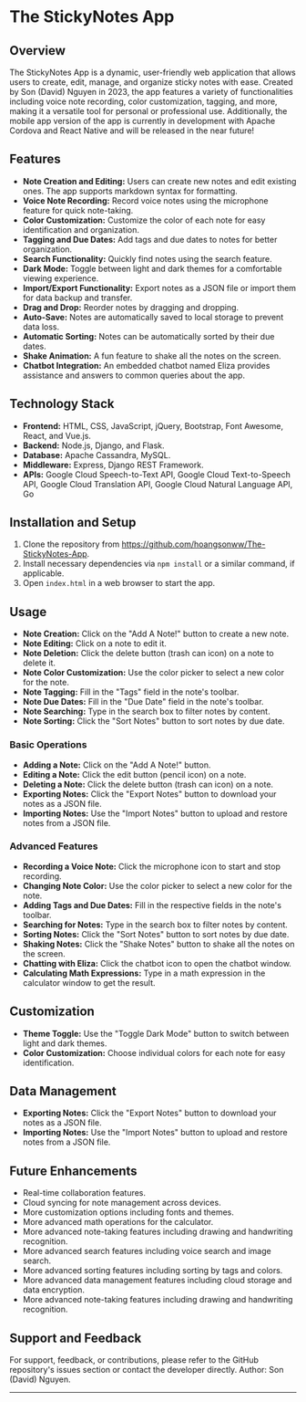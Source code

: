 # The StickyNotes App

## Overview

The StickyNotes App is a dynamic, user-friendly web application that allows users to create, edit, manage, and organize sticky notes with ease. Created by Son (David) Nguyen in 2023, the app features a variety of functionalities including voice note recording, color customization, tagging, and more, making it a versatile tool for personal or professional use. Additionally, the mobile app version of the app is currently in development with Apache Cordova and React Native and will be released in the near future!

## Features

- **Note Creation and Editing:** Users can create new notes and edit existing ones. The app supports markdown syntax for formatting.
- **Voice Note Recording:** Record voice notes using the microphone feature for quick note-taking.
- **Color Customization:** Customize the color of each note for easy identification and organization.
- **Tagging and Due Dates:** Add tags and due dates to notes for better organization.
- **Search Functionality:** Quickly find notes using the search feature.
- **Dark Mode:** Toggle between light and dark themes for a comfortable viewing experience.
- **Import/Export Functionality:** Export notes as a JSON file or import them for data backup and transfer.
- **Drag and Drop:** Reorder notes by dragging and dropping.
- **Auto-Save:** Notes are automatically saved to local storage to prevent data loss.
- **Automatic Sorting:** Notes can be automatically sorted by their due dates.
- **Shake Animation:** A fun feature to shake all the notes on the screen.
- **Chatbot Integration:** An embedded chatbot named Eliza provides assistance and answers to common queries about the app.

## Technology Stack
- **Frontend:** HTML, CSS, JavaScript, jQuery, Bootstrap, Font Awesome, React, and Vue.js.
- **Backend:** Node.js, Django, and Flask.
- **Database:** Apache Cassandra, MySQL.
- **Middleware:** Express, Django REST Framework.
- **APIs:** Google Cloud Speech-to-Text API, Google Cloud Text-to-Speech API, Google Cloud Translation API, Google Cloud Natural Language API, Go

## Installation and Setup

1. Clone the repository from https://github.com/hoangsonww/The-StickyNotes-App.
2. Install necessary dependencies via `npm install` or a similar command, if applicable.
3. Open `index.html` in a web browser to start the app.

## Usage
- **Note Creation:** Click on the "Add A Note!" button to create a new note.
- **Note Editing:** Click on a note to edit it.
- **Note Deletion:** Click the delete button (trash can icon) on a note to delete it.
- **Note Color Customization:** Use the color picker to select a new color for the note.
- **Note Tagging:** Fill in the "Tags" field in the note's toolbar.
- **Note Due Dates:** Fill in the "Due Date" field in the note's toolbar.
- **Note Searching:** Type in the search box to filter notes by content.
- **Note Sorting:** Click the "Sort Notes" button to sort notes by due date.

### Basic Operations

- **Adding a Note:** Click on the "Add A Note!" button.
- **Editing a Note:** Click the edit button (pencil icon) on a note.
- **Deleting a Note:** Click the delete button (trash can icon) on a note.
- **Exporting Notes:** Click the "Export Notes" button to download your notes as a JSON file.
- **Importing Notes:** Use the "Import Notes" button to upload and restore notes from a JSON file.

### Advanced Features

- **Recording a Voice Note:** Click the microphone icon to start and stop recording.
- **Changing Note Color:** Use the color picker to select a new color for the note.
- **Adding Tags and Due Dates:** Fill in the respective fields in the note's toolbar.
- **Searching for Notes:** Type in the search box to filter notes by content.
- **Sorting Notes:** Click the "Sort Notes" button to sort notes by due date.
- **Shaking Notes:** Click the "Shake Notes" button to shake all the notes on the screen.
- **Chatting with Eliza:** Click the chatbot icon to open the chatbot window.
- **Calculating Math Expressions:** Type in a math expression in the calculator window to get the result.

## Customization

- **Theme Toggle:** Use the "Toggle Dark Mode" button to switch between light and dark themes.
- **Color Customization:** Choose individual colors for each note for easy identification.

## Data Management

- **Exporting Notes:** Click the "Export Notes" button to download your notes as a JSON file.
- **Importing Notes:** Use the "Import Notes" button to upload and restore notes from a JSON file.

## Future Enhancements

- Real-time collaboration features.
- Cloud syncing for note management across devices.
- More customization options including fonts and themes.
- More advanced math operations for the calculator.
- More advanced note-taking features including drawing and handwriting recognition.
- More advanced search features including voice search and image search.
- More advanced sorting features including sorting by tags and colors.
- More advanced data management features including cloud storage and data encryption.
- More advanced note-taking features including drawing and handwriting recognition.

## Support and Feedback

For support, feedback, or contributions, please refer to the GitHub repository's issues section or contact the developer directly.
Author: Son (David) Nguyen.

---